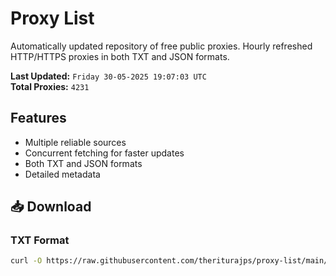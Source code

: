 # Proxy List

Automatically updated repository of free public proxies. Hourly refreshed HTTP/HTTPS proxies in both TXT and JSON formats.

**Last Updated:** `Friday 30-05-2025 19:07:03 UTC`  
**Total Proxies:** `4231`

## Features
- Multiple reliable sources
- Concurrent fetching for faster updates
- Both TXT and JSON formats
- Detailed metadata

## 📥 Download

### TXT Format
```bash
curl -O https://raw.githubusercontent.com/theriturajps/proxy-list/main/proxies.txt